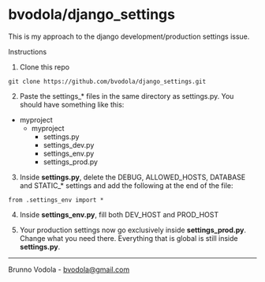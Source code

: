 # bvodola/django_settings

This is my approach to the django development/production settings issue.

Instructions

1. Clone this repo

  `git clone https://github.com/bvodola/django_settings.git`
  
2. Paste the settings_* files in the same directory as settings.py. You should have something like this:
  
  - myproject
    - myproject
      - settings.py
      - settings_dev.py
      - settings_env.py
      - settings_prod.py
  

3. Inside **settings.py**, delete the DEBUG, ALLOWED_HOSTS, DATABASE and STATIC_* settings and add the following at the end of the file:

  `from .settings_env import *`

4. Inside **settings_env.py**, fill both DEV_HOST and PROD_HOST

5. Your production settings now go exclusively inside **settings_prod.py**. Change what you need there. Everything that is global is still inside **settings.py**.

---
Brunno Vodola - bvodola@gmail.com
